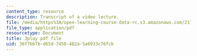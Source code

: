 ```yaml
---
content_type: resource
description: Transcript of a video lecture.
file: /media/https%3A/open-learning-course-data-rc.s3.amazonaws.com/21l-011-the-film-experience-fall-2013/36f7bb7bd65d7458482a5a6933c76fcb_6B8FySbsUsM.pdf
file_type: application/pdf
resourcetype: Document
title: 3play pdf file
uid: 36f7bb7b-d65d-7458-482a-5a6933c76fcb
---
```

